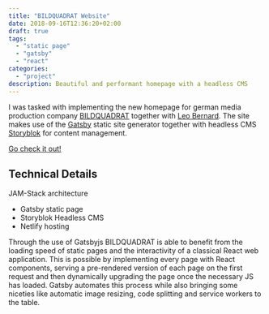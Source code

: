 ```yaml
---
title: "BILDQUADRAT Website"
date: 2018-09-16T12:36:20+02:00
draft: true
tags:
  - "static page"
  - "gatsby"
  - "react"
categories:
  - "project"
description: Beautiful and performant homepage with a headless CMS
---
```


I was tasked with implementing the new homepage for german media production company [BILDQUADRAT](https://bildquadrat.com) together with [Leo Bernard](https://leolabs.org/). The site makes use of the [Gatsby](https://gatsbyjs.org/) static site generator together with headless CMS [Storyblok](https://storyblok.com/) for content management.

[Go check it out!](https://bildquadrat.com/)

## Technical Details

JAM-Stack architecture

- Gatsby static page
- Storyblok Headless CMS
- Netlify hosting

Through the use of Gatsbyjs BILDQUADRAT is able to benefit from the loading speed of static pages and the interactivity of a classical React web application. This is possible by implementing every page with React components, serving a pre-rendered version of each page on the first request and then dynamically upgrading the page once the necessary JS has loaded. Gatsby automates this process while also bringing some niceties like automatic image resizing, code splitting and service workers to the table.
